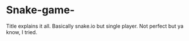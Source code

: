 # Snake-game-
Title explains it all. Basically snake.io but single player. Not perfect but ya know, I tried. 
